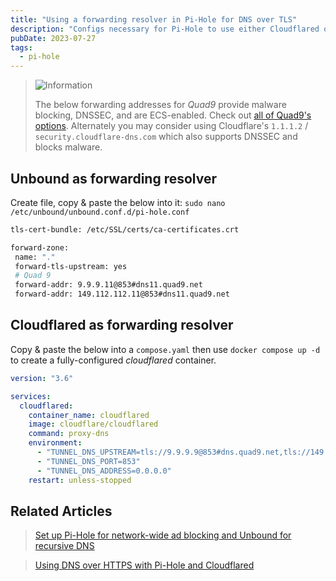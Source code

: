 ```yaml
---
title: "Using a forwarding resolver in Pi-Hole for DNS over TLS"
description: "Configs necessary for Pi-Hole to use either Cloudflared or Unbound as forwarding resolver to Quad9 using DNS over TLS."
pubDate: 2023-07-27
tags:
  - pi-hole
---
```


> <img src="/assets/info.svg" class="info" loading="lazy" decoding="async" alt="Information">
>
> The below forwarding addresses for <em>Quad9</em> provide malware blocking, DNSSEC, and are ECS-enabled. Check out <a href="https://www.quad9.net/service/service-addresses-and-features" target="_blank">all of Quad9's options</a>. Alternately you may consider using Cloudflare's `1.1.1.2` / `security.cloudflare-dns.com` which also supports DNSSEC and blocks malware.

## Unbound as forwarding resolver

Create file, copy & paste the below into it: `sudo nano /etc/unbound/unbound.conf.d/pi-hole.conf`

```bash
tls-cert-bundle: /etc/SSL/certs/ca-certificates.crt

forward-zone:
 name: "."
 forward-tls-upstream: yes
 # Quad 9
 forward-addr: 9.9.9.11@853#dns11.quad9.net
 forward-addr: 149.112.112.11@853#dns11.quad9.net
```

## Cloudflared as forwarding resolver

Copy & paste the below into a `compose.yaml` then use `docker compose up -d` to create a fully-configured _cloudflared_ container.

```yaml
version: "3.6"

services:
  cloudflared:
    container_name: cloudflared
    image: cloudflare/cloudflared
    command: proxy-dns
    environment:
      - "TUNNEL_DNS_UPSTREAM=tls://9.9.9.9@853#dns.quad9.net,tls://149.112.112.112@853#dns.quad9.net"
      - "TUNNEL_DNS_PORT=853"
      - "TUNNEL_DNS_ADDRESS=0.0.0.0"
    restart: unless-stopped
```

## Related Articles

> [Set up Pi-Hole for network-wide ad blocking and Unbound for recursive DNS](/blog/set-up-pihole-on-linux)

> [Using DNS over HTTPS with Pi-Hole and Cloudflared](/blog/using-dns-over-https-with-pihole)